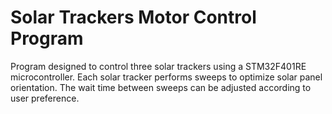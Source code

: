 # Solar Trackers Motor Control Program

Program designed to control three solar trackers using a STM32F401RE microcontroller. Each solar tracker performs sweeps to optimize solar panel orientation. The wait time between sweeps can be adjusted according to user preference.
